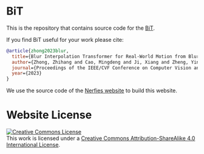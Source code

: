 # BiT

This is the repository that contains source code for the [BiT](https://zzh-tech.github.io/BiT/).

If you find BiT useful for your work please cite:
```bibtex
@article{zhong2023blur,
  title={Blur Interpolation Transformer for Real-World Motion from Blur},
  author={Zhong, Zhihang and Cao, Mingdeng and Ji, Xiang and Zheng, Yinqiang and Sato, Imari},
  journal={Proceedings of the IEEE/CVF Conference on Computer Vision and Pattern Recognition},
  year={2023}
}
```

We use the source code of the [Nerfies website](https://nerfies.github.io) to build this website.

# Website License
<a rel="license" href="http://creativecommons.org/licenses/by-sa/4.0/"><img alt="Creative Commons License" style="border-width:0" src="https://i.creativecommons.org/l/by-sa/4.0/88x31.png" /></a><br />This work is licensed under a <a rel="license" href="http://creativecommons.org/licenses/by-sa/4.0/">Creative Commons Attribution-ShareAlike 4.0 International License</a>.
